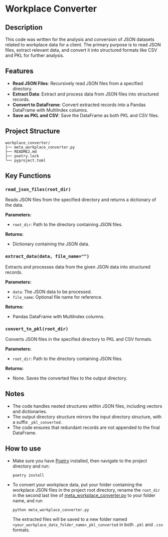 # Workplace Converter

## Description

This code was written for the analysis and conversion of JSON datasets related to workplace data for a client. The primary purpose is to read JSON files, extract relevant data, and convert it into structured formats like CSV and PKL for further analysis.

## Features

- **Read JSON Files**: Recursively read JSON files from a specified directory.
- **Extract Data**: Extract and process data from JSON files into structured records.
- **Convert to DataFrame**: Convert extracted records into a Pandas DataFrame with MultiIndex columns.
- **Save as PKL and CSV**: Save the DataFrame as both PKL and CSV files.

## Project Structure

```
workplace_converter/
├── meta_workplace_converter.py
├── README2.md
├── poetry.lock
└── pyproject.toml
```

## Key Functions

### `read_json_files(root_dir)`

Reads JSON files from the specified directory and returns a dictionary of the data.

**Parameters:**
- `root_dir`: Path to the directory containing JSON files.

**Returns:** 
- Dictionary containing the JSON data.


### `extract_data(data, file_name="")`

Extracts and processes data from the given JSON data into structured records.

**Parameters:**
- `data`: The JSON data to be processed.
- `file_name`: Optional file name for reference.

**Returns:** 
- Pandas DataFrame with MultiIndex columns.

### `convert_to_pkl(root_dir)`

Converts JSON files in the specified directory to PKL and CSV formats.

**Parameters:**
- `root_dir`: Path to the directory containing JSON files.

**Returns:** 
- None. Saves the converted files to the output directory.

## Notes

- The code handles nested structures within JSON files, including vectors and dictionaries.
- The output directory structure mirrors the input directory structure, with a suffix `_pkl_converted`.
- The code ensures that redundant records are not appended to the final DataFrame.

## How to use
- Make sure you have [Poetry](https://python-poetry.org/) installed, then navigate to the project directory and run:
  ```
  poetry install
  ```
- To convert your workplace data, put your folder containing the workplace JSON files in the project root directory, rename the `root_dir` in the second last line of [meta_workplace_converter.py](/meta_workplace_converter.py) to your folder name, and run 
  ```
  python meta_workplace_converter.py
  ```
  The extracted files will be saved to a new folder named `<your_workplace_data_folder_name>_pkl_converted` in both `.pkl` and `.csv` formats.